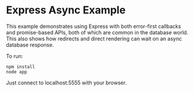 # Express Async Example

This example demonstrates using Express with both error-first callbacks and promise-based APIs, both of which are common in the database world.  This also shows how redirects and direct rendering can wait on an async database response.

To run:

```
npm install
node app
```

Just connect to localhost:5555 with your browser.
